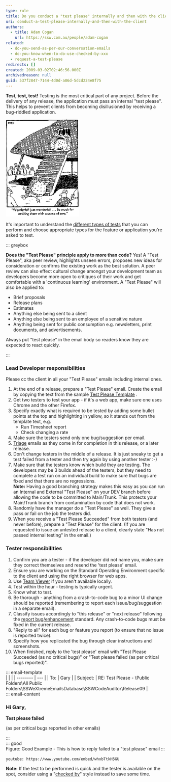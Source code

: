 ```yaml
---
type: rule
title: Do you conduct a "test please" internally and then with the client?
uri: conduct-a-test-please-internally-and-then-with-the-client
authors:
  - title: Adam Cogan
    url: https://ssw.com.au/people/adam-cogan
related:
  - do-you-send-as-per-our-conversation-emails
  - do-you-know-when-to-do-use-checked-by-xxx
  - request-a-test-please
redirects: []
created: 2009-03-02T02:46:56.000Z
archivedreason: null
guid: 537f2847-7144-4d0d-a86d-5dcd224e8f75
---
```


**Test, test, test!** Testing is the most critical part of any project. Before the delivery of any release, the application must pass an internal "test please". This helps to prevent clients from becoming disillusioned by receiving a bug-riddled application.

<!--endintro-->

![Figure: Do you want users to have good first impressions?](pic16-TestingDoYouWantThemT.gif)  

I﻿t's important to understand the [different types of tests](/the-different-types-of-test) that you can perform and choose appropriate types for the feature or application you're asked to test.

::: greybox

**Does the "Test Please" principle apply to more than code?**
Yes! A "Test Please", aka peer review, highlights unseen errors, proposes new ideas for consideration or confirms the existing work as the best solution. A peer review can also effect cultural change amongst your development team as developers become more open to critiques of their work and get comfortable with a 'continuous learning' environment. A "Test Please" will also be applied to:
* Brief proposals
* Release plans
* Estimates
* Anything else being sent to a client
* Anything else being sent to an employee of a sensitive nature
* Anything being sent for public consumption e.g. newsletters, print documents, and advertisements.

Always put "test please" in the email body so readers know they are expected to react quickly.

:::

### Lead Developer responsibilities

Please cc the client in all your "Test Please" emails including internal ones.

1. At the end of a release, prepare a "Test Please" email.  Create the email by copying the text from the sample 
      [Test Please Template](/request-a-test-please) .
2. Get two testers to test your app - if it's a web app, make sure one uses Chrome and the other Firefox.
3. Specify exactly what is required to be tested by adding some bullet points at the top and highlighting in yellow, so it stands out from the template text, e.g.
    * Run Timesheet report
    * Check changing a rate
4. Make sure the testers send only one bug/suggestion per email.
5. [Triage](/do-you-send-sprint-forecast-and-sprint-review-retro-emails-to-the-client) emails as they come in for completion in this release, or a later release.
6. Don't change testers in the middle of a release. It is just sneaky to get a test failed from a tester and then try again by using another tester :-)
7. Make sure that the testers know which build they are testing. The developers may be 3 builds ahead of the testers, but they need to complete a test run on an individual build to make sure that bugs are fixed and that there are no regressions.\
**Note:** Having a good branching strategy makes this easy as you can run an Internal and External "Test Please" on your DEV branch before allowing the code to be committed to Main/Trunk. This protects your Main/Trunk branch from contamination by code that does not work.
8. Randomly have the manager do a "Test Please" as well. They give a pass or fail on the job the testers did.
9. When you receive a "Test Please Succeeded" from both testers (and never before), prepare a "Test Please" for the client. (If you are requested to issue an untested release to a client, clearly state "Has not passed internal testing" in the email.)

### Tester responsibilities

1. Confirm you are a tester - if the developer did not name you, make sure they correct themselves and resend the 'test please' email.
2. Ensure you are working on the Standard Operating Environment specific to the client and using the right browser for web apps.
3. Use 
      [Team Viewer](http://www.ssw.com.au/ssw/Standards/DeveloperGeneral/networkTools.aspx#TeamViewer) if you aren't available locally.
4. Test within the hour - testing is typically urgent.
5. Know what to test.
6. Be thorough - anything from a crash-to-code bug to a minor UI change should be reported (remembering to report each issue/bug/suggestion in a separate email).
7. Classify issues accordingly to "this release" or "next release" following the 
      [report bug/enhancement](http://www.ssw.com.au/ssw/Standards/Support/BugReportOrEnhancement.aspx) standard. Any crash-to-code bugs must be fixed in the current release.
8. "Reply to all" for each bug or feature you report (to ensure that no issue is reported twice).
9. Specify how you replicated the bug through clear instructions and screenshots.
10. When finished, reply to the 'test please' email with "Test Please Succeeded (as no critical bugs)" or "Test please failed (as per critical bugs reported)". 

::: email-template  
|          |     |
| -------- | --- |
| To:      | Gary |
| Subject: | RE: Test Please - \\Public Folders\All Public Folders\SSWeXtremeEmailsDatabase\SSWCodeAuditor\Release09 |  
::: email-content  

### Hi Gary,

**Test please failed**

(as per critical bugs reported in other emails) 

:::  
::: good  
Figure: Good Example - This is how to reply failed to a "test please" email 
:::

`youtube: https://www.youtube.com/embed/whxbTtkH5GU` 

**Note:** If the test to be performed is quick and the tester is available on the spot, consider using a "[checked by](/do-you-know-when-to-do-use-checked-by-xxx)" style instead to save some time.
